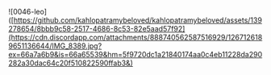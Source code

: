 ![0046-leo]([https://github.com/kahlopatramybeloved/kahlopatramybeloved/assets/139278654/8bbb9c58-2517-4686-8c53-82e5aad57f92](https://cdn.discordapp.com/attachments/888740562587516929/1267126189651136644/IMG_8389.jpg?ex=66a7a6b9&is=66a65539&hm=5f9720dc1a21840174aa0c4eb11228da290282a30dac64c20f510822590ffab3&)
